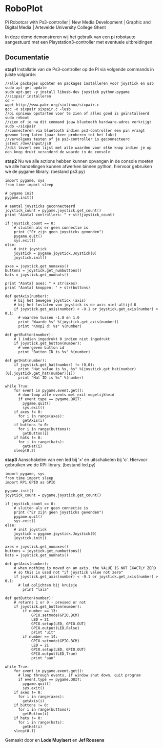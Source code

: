 # RoboPlot
Pi Robotcar with Ps3-controller  | New Media Development | Graphic and Digital Media | Artevelde University College Ghent


In deze demo demonstreren wij het gebruik van een pi robotauto aangestuurd met een Playstation3-controller met eventuele uitbreidingen. 




Documentatie
-------------
**stap1**
Installatie van de Ps3-controller op de Pi via volgende commands in juiste volgorde:	
```
//alle packages updaten en packages installeren voor joystick en usb
sudo apt-get update
sudo apt-get -y install libusb-dev joystick python-pygame
//sixpair installeren
cd ~
wget http://www.pabr.org/sixlinux/sixpair.c
gcc -o sixpair sixpair.c -lusb
//pi opnieuw opstarten voor te zien of alles goed is geïnstalleerd
sudo reboot
//zien of je na dit command jouw bluetooth hardware-adres verkrijgt
sudo ~/sixpair
//connecteren via bluetooth indien ps3-controller een pin vraagt gewoon leeg laten (paar keer proberen tot het lukt)
//vervolgens testen of je ps3-controller is geconnecteerd
jstest /dev/input/js0
//dit levert een lijst met alle waarden voor elke knop indien je op een knop drukt veranderd de waarde in de console
```
**stap2**
Nu we alle actions hebben kunnen opvangen in de console moeten we alle handelingen kunnen afwerken binnen python, hiervoor gebruiken we de pygame library. (bestand ps3.py)
```
import pygame, sys
from time import sleep

# pygame init
pygame.init()

# aantal joysticks geconnecteerd
joystick_count = pygame.joystick.get_count()
print "Aantal controllers: " + str(joystick_count)

if joystick_count == 0:
    # sluiten als er geen connectie is
    print ("Er zijn geen joysticks gevonden")
    pygame.quit()
    sys.exit()
else:
    # init joystick
    joystick = pygame.joystick.Joystick(0)
    joystick.init()

axes = joystick.get_numaxes()
buttons = joystick.get_numbuttons()
hats = joystick.get_numhats()

print "Aantal axes: " + str(axes)
print "Aantal knoppen: " + str(buttons)

def getAxis(number):
    # bij het bewegen joystick (axis)
    # bij het loslaten van joystick is de axis niet altijd 0
    if joystick.get_axis(number) < -0.1 or joystick.get_axis(number) > 0.1:
      # waarden tussen -1.0 en 1.0
      print "Waarde %s" %(joystick.get_axis(number))
      print "KnopI d: %s" %(number)
 
def getButton(number):
    # 1 indien ingedrukt 0 indien niet ingedrukt
    if joystick.get_button(number):
      # weergeven button id
      print "Button ID is %s" %(number)

def getHat(number):
    if joystick.get_hat(number) != (0,0):
      print "Hat value is %s, %s" %(joystick.get_hat(number)[0],joystick.get_hat(number)[1])
      print "Hat ID is %s" %(number)

while True:
    for event in pygame.event.get():
      # doorloop alle events met exit mogelijkheid
      if event.type == pygame.QUIT:
        pygame.quit()
        sys.exit()
    if axes != 0:
      for i in range(axes):
        getAxis(i)
    if buttons != 0:
      for i in range(buttons):
        getButton(i)
    if hats != 0:
      for i in range(hats):
        getHat(i)
    sleep(0.2)
```
**stap3**
Aanschakelen van een led bij 'x' en uitschakelen bij 'o'.
Hiervoor gebruiken we de RPi library. (bestand led.py)
```
import pygame, sys
from time import sleep
import RPi.GPIO as GPIO

pygame.init()
joystick_count = pygame.joystick.get_count()

if joystick_count == 0:
    # sluiten als er geen connectie is
    print ("Er zijn geen joysticks gevonden")
    pygame.quit()
    sys.exit()
else:
    # init joystick
    joystick = pygame.joystick.Joystick(0)
    joystick.init()
    
axes = joystick.get_numaxes()
buttons = joystick.get_numbuttons()
hats = joystick.get_numhats()

def getAxis(number):
    # when nothing is moved on an axis, the VALUE IS NOT EXACTLY ZERO
    # so this is used not "if joystick value not zero"
    if joystick.get_axis(number) < -0.1 or joystick.get_axis(number) > 0.1:
      # led oplichten bij kruisje
        print "lala"       
        
def getButton(number):
    # returns 1 or 0 - pressed or not
    if joystick.get_button(number):
        if number == 13:
            GPIO.setmode(GPIO.BCM)
            LED = 21
            GPIO.setup(LED, GPIO.OUT)
            GPIO.output(LED,False)
            print "uit" 
        if number == 14:
            GPIO.setmode(GPIO.BCM)
            LED = 21
            GPIO.setup(LED, GPIO.OUT)
            GPIO.output(LED,True)
            print "aan"

while True:
    for event in pygame.event.get():
      # loop through events, if window shut down, quit program
      if event.type == pygame.QUIT:
        pygame.quit()
        sys.exit()
    if axes != 0:
      for i in range(axes):
        getAxis(i)
    if buttons != 0:
      for i in range(buttons):
        getButton(i)
    if hats != 0:
      for i in range(hats):
        getHat(i)
    sleep(0.1)
```

[logo]: https://github.com/gdmgent-1718-wot/roboplot/blob/master/docs/Roboplot_Schema.png "Technical Drawing"




 Gemaakt door   en **Lode Muylaert** en **Jef Roosens**